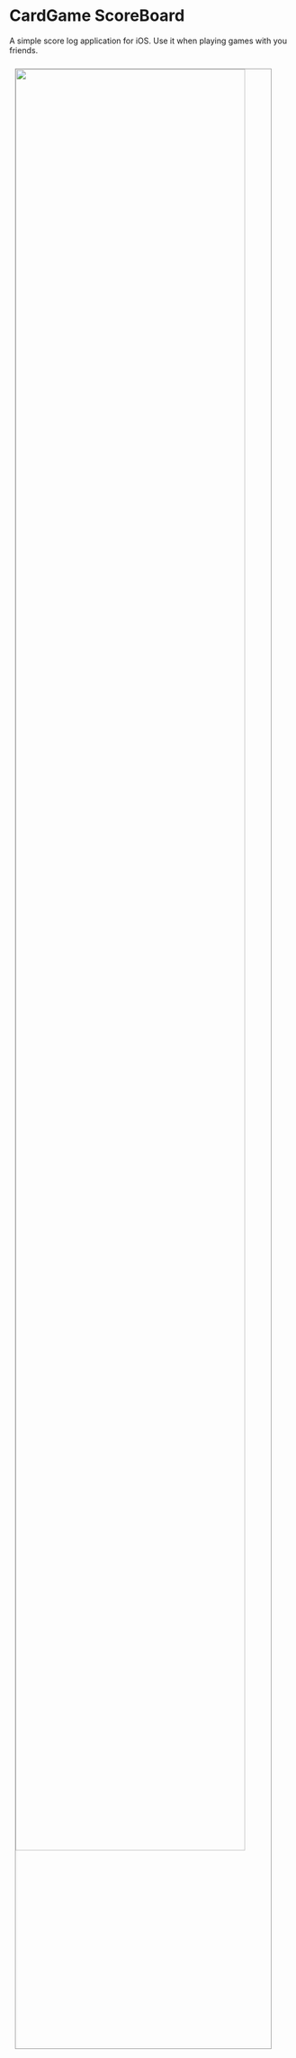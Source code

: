 # CardGame ScoreBoard

A simple score log application for iOS. Use it when playing games with you friends.

<img src="http://ethanhu.me/postimage/Screen%20Shot%202017-03-29%20at%2001.24.14.png" width="90%" style="margin: 10px; border: 1px rgba(0,0,0,0.4) solid;"><br>
